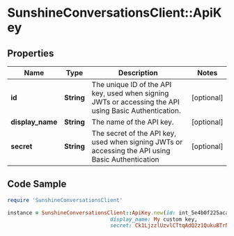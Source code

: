 # SunshineConversationsClient::ApiKey

## Properties

Name | Type | Description | Notes
------------ | ------------- | ------------- | -------------
**id** | **String** | The unique ID of the API key, used when signing JWTs or accessing the API using Basic Authentication. | [optional] 
**display_name** | **String** | The name of the API key. | [optional] 
**secret** | **String** | The secret of the API key, used when signing JWTs or accessing the API using Basic Authentication | [optional] 

## Code Sample

```ruby
require 'SunshineConversationsClient'

instance = SunshineConversationsClient::ApiKey.new(id: int_5e4b0f225aca01092928f917,
                                 display_name: My custom key,
                                 secret: Ck1LjzzlUzvlCTtqAdQ2z1QukuBTrN3TIx)
```


